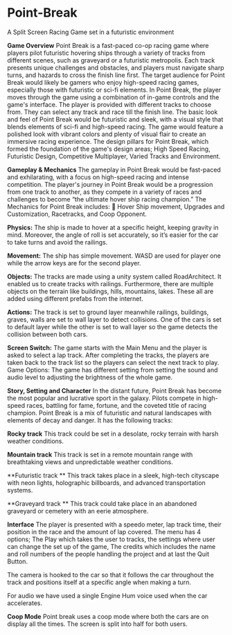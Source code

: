 # Point-Break
A  Split Screen Racing Game set in a futuristic environment

**Game Overview**
Point Break is a fast-paced co-op racing game where players pilot futuristic hovering ships through a variety of tracks from different scenes, such as graveyard or a futuristic metropolis. Each track presents unique challenges and obstacles, and players must navigate sharp turns, and hazards to cross the finish line first. The target audience for Point Break would likely be gamers who enjoy high-speed racing games, especially those with futuristic or sci-fi elements. In Point Break, the player moves through the game using a combination of in-game controls and the game's interface. The player is provided with different tracks to choose from. They can select any track and race till the finish line.
The basic look and feel of Point Break would be futuristic and sleek, with a visual style that blends elements of sci-fi and high-speed racing. The game would feature a polished look with vibrant colors and plenty of visual flair to create an immersive racing experience.
The design pillars for Point Break, which formed the foundation of the game's design areas; High Speed Racing, Futuristic Design, Competitive Multiplayer, Varied Tracks and Environment. 

**Gameplay & Mechanics**
The gameplay in Point Break would be fast-paced and exhilarating, with a focus on high-speed racing and intense competition. The player's journey in Point Break would be a progression from one track to another, as they compete in a variety of races and challenges to become “the ultimate hover ship racing champion.”
The Mechanics for Point Break includes:
	Hover Ship movement, Upgrades and Customization, Racetracks, and Coop Opponent.

**Physics:** The ship is made to hover at a specific height, keeping gravity in mind. Moreover, the angle of roll is set accurately, so it’s easier for the car to take turns and avoid the railings.

**Movement:** The ship has simple movement. WASD are used for player one while the arrow keys are for the second player.
 
**Objects:** The tracks are made using a unity system called RoadArchitect. It enabled us to create tracks with railings. Furthermore, there are multiple objects on the terrain like buildings, hills, mountains, lakes. These all are added using different prefabs from the internet. 
 
**Actions:** The track is set to ground layer meanwhile railings, buildings, graves, walls are set to wall layer to detect collisions. 
One of the cars is set to default layer while the other is set to wall layer so the game detects the collision between both cars.
 
**Screen Switch:** The game starts with the Main Menu and the player is asked to select a lap track. After completing the tracks, the players are taken back to the track list so the players can select the next track to play.
Game Options: The game has different setting from setting the sound and audio level to adjusting the brightness of the whole game.

**Story, Setting and Character**
In the distant future, Point Break has become the most popular and lucrative sport in the galaxy. Pilots compete in high-speed races, battling for fame, fortune, and the coveted title of racing champion.
Point Break is a mix of futuristic and natural landscapes with elements of decay and danger. It has the following tracks:

**Rocky track**
This track could be set in a desolate, rocky terrain with harsh weather conditions.
 
**Mountain track**
This track is set in a remote mountain range with breathtaking views and unpredictable weather conditions.
 
**Futuristic track **
This track takes place in a sleek, high-tech cityscape with neon lights, holographic billboards, and advanced transportation systems.
 
**Graveyard track **
This track could take place in an abandoned graveyard or cemetery with an eerie atmosphere.
 
**Interface**
The player is presented with a speedo meter, lap track time, their position in the race and the amount of lap covered. The menu has 4 options; The Play which takes the user to tracks, the settings where user can change the set up of the game, The credits which includes the name and roll numbers of the people handling the project and at last the Quit Button.
 
The camera is hooked to the car so that it follows the car throughout the track and positions itself at a specific angle when making a turn.

For audio we have used a single Engine Hum voice used when the car accelerates.
 
**Coop Mode**
Point break uses a coop mode where both the cars are on display all the times. The screen is split into half for both users. 
